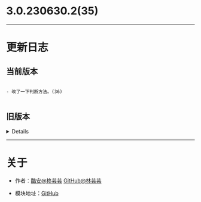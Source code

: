 
# 3.0.230630.2(35)

---

# 更新日志

## 当前版本

```

- 改了一下判断方法。(36)


```

## 旧版本

<details>

```

- 修了个bug。(35)
- 改个版号。(34)
- 再次尝试修复无法运行。(33)
- 使用AI重构了部分代码。(31)
- 尝试修复无法运行的bug。(31)
- 优化代码。（30）
- 合并代码。（30）
- 去除不需要的日志。（30）
- 优化模块体积。（30）
- 尝试修复无法执行。（23）
- 调整执行方法，日志等。(22)
- 3.0版本测试开始。(22)

```

</details>

---

# 关于

- 作者：[酷安@柊芸芸](http://www.coolapk.com/u/11696005) [GitHub@林芸芸](https://github.com/lin-yunyun)

- 模块地址：[GitHub](https://github.com/lin-yunyun/Dex2oatRUN)

